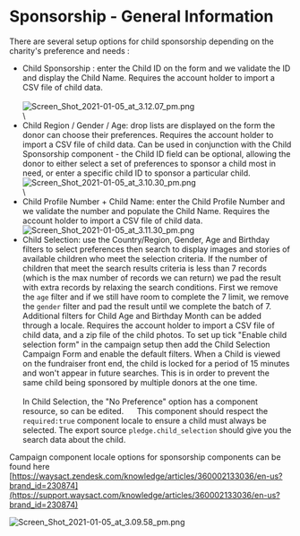 # Sponsorship - General Information

There are several setup options for child sponsorship depending on the
charity\'s preference and needs :

-   Child Sponsorship : enter the Child ID on the form and we validate
    the ID and display the Child Name. Requires the account holder to
    import a CSV file of child data.\
    \
    ![Screen_Shot_2021-01-05_at_3.12.07_pm.png](https://support.waysact.com/hc/article_attachments/360005872736/Screen_Shot_2021-01-05_at_3.12.07_pm.png)\
    \
-   Child Region / Gender / Age: drop lists are displayed on the form
    the donor can choose their preferences. Requires the account holder
    to import a CSV file of child data. Can be used in conjunction with
    the Child Sponsorship component - the Child ID field can be
    optional, allowing the donor to either select a set of preferences
    to sponsor a child most in need, or enter a specific child ID to
    sponsor a particular
    child.![Screen_Shot_2021-01-05_at_3.10.30_pm.png](https://support.waysact.com/hc/article_attachments/360005872796/Screen_Shot_2021-01-05_at_3.10.30_pm.png)\
    \
-   Child Profile Number + Child Name: enter the Child Profile Number
    and we validate the number and populate the Child Name. Requires the
    account holder to import a CSV file of child data.\
    ![Screen_Shot_2021-01-05_at_3.11.30_pm.png](https://support.waysact.com/hc/article_attachments/360005872816/Screen_Shot_2021-01-05_at_3.11.30_pm.png)
-   Child Selection: use the Country/Region, Gender, Age and Birthday
    filters to select preferences then search to display images and
    stories of available children who meet the selection criteria. If
    the number of children that meet the search results criteria is less
    than 7 records (which is the max number of records we can return) we
    pad the result with extra records by relaxing the search conditions.
    First we remove the `age` filter and if we still have room to
    complete the 7 limit, we remove the `gender` filter and pad the
    result until we complete the batch of 7. Additional filters for
    Child Age and Birthday Month can be added through a locale. Requires
    the account holder to import a CSV file of child data, and a zip
    file of the child photos. To set up tick \"Enable child selection
    form\" in the campaign setup then add the Child Selection Campaign
    Form and enable the default filters. When a Child is viewed on the
    fundraiser front end, the child is locked for a period of 15 minutes
    and won\'t appear in future searches. This is in order to prevent
    the same child being sponsored by multiple donors at the one time.\
    \
    In Child Selection, the \"No Preference\" option has a component
    resource, so can be edited.      This component should respect the
    `required:true` component locale to ensure a child must always be
    selected. The export source `pledge.child_selection` should give you
    the search data about the child.

Campaign component locale options for sponsorship components can be
found here
[https://waysact.zendesk.com/knowledge/articles/360002133036/en-us?brand_id=230874](https://support.waysact.com/knowledge/articles/360002133036/en-us?brand_id=230874)

![Screen_Shot_2021-01-05_at_3.09.58_pm.png](https://support.waysact.com/hc/article_attachments/360005784735/Screen_Shot_2021-01-05_at_3.09.58_pm.png)

 

